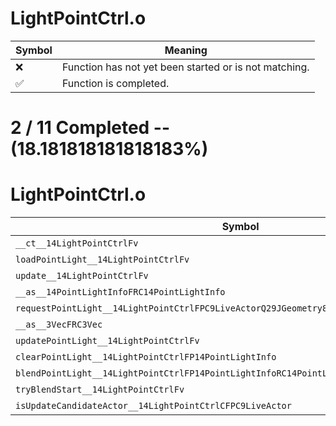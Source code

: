 # LightPointCtrl.o
| Symbol | Meaning 
| ------------- | ------------- 
| :x: | Function has not yet been started or is not matching. 
| :white_check_mark: | Function is completed. 


# 2 / 11 Completed -- (18.181818181818183%)
# LightPointCtrl.o
| Symbol | Decompiled? |
| ------------- | ------------- |
| `__ct__14LightPointCtrlFv` | :white_check_mark: |
| `loadPointLight__14LightPointCtrlFv` | :x: |
| `update__14LightPointCtrlFv` | :white_check_mark: |
| `__as__14PointLightInfoFRC14PointLightInfo` | :x: |
| `requestPointLight__14LightPointCtrlFPC9LiveActorQ29JGeometry8TVec3<f>6Color8fl` | :x: |
| `__as__3VecFRC3Vec` | :x: |
| `updatePointLight__14LightPointCtrlFv` | :x: |
| `clearPointLight__14LightPointCtrlFP14PointLightInfo` | :x: |
| `blendPointLight__14LightPointCtrlFP14PointLightInfoRC14PointLightInfoRC14PointLightInfof` | :x: |
| `tryBlendStart__14LightPointCtrlFv` | :x: |
| `isUpdateCandidateActor__14LightPointCtrlCFPC9LiveActor` | :x: |
